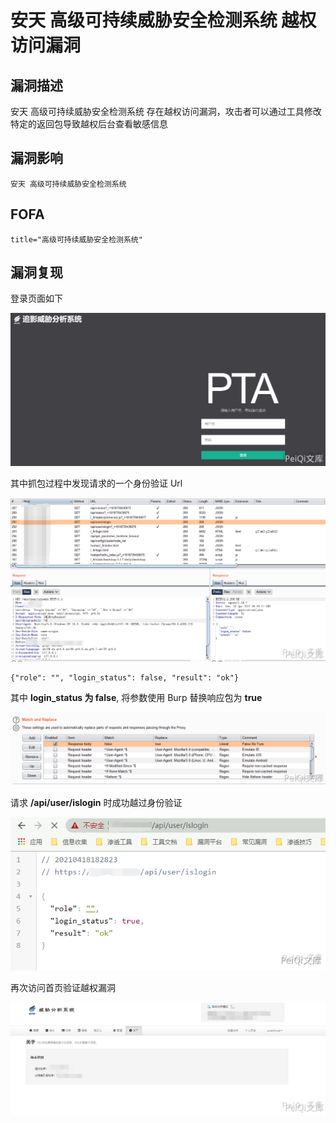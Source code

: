 # 安天 高级可持续威胁安全检测系统 越权访问漏洞

## 漏洞描述

安天 高级可持续威胁安全检测系统 存在越权访问漏洞，攻击者可以通过工具修改特定的返回包导致越权后台查看敏感信息

## 漏洞影响

```
安天 高级可持续威胁安全检测系统
```

## FOFA

```
title="高级可持续威胁安全检测系统"
```

## 漏洞复现

登录页面如下



![](./images/202202091835601.png)



其中抓包过程中发现请求的一个身份验证 Url



![](./images/202202091835421.png)

```plain
{"role": "", "login_status": false, "result": "ok"}
```



其中 **login_status 为 false**, 将参数使用 Burp 替换响应包为 **true**



![](./images/202202091835128.png)

请求 **/api/user/islogin** 时成功越过身份验证



![](./images/202202091836868.png)



再次访问首页验证越权漏洞



![](./images/202202091836312.png)

